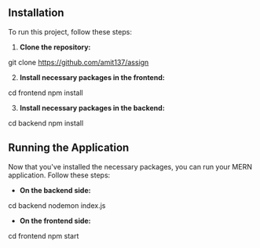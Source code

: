 ## Installation

To run this project, follow these steps:

1. **Clone the repository:**

git clone https://github.com/amit137/assign

2. **Install necessary packages in the frontend:**

cd frontend
npm install

3. **Install necessary packages in the backend:**

cd backend
npm install

## Running the Application

Now that you've installed the necessary packages, you can run your MERN application. Follow these steps:

- **On the backend side:**

cd backend
nodemon index.js

- **On the frontend side:**

cd frontend
npm start


